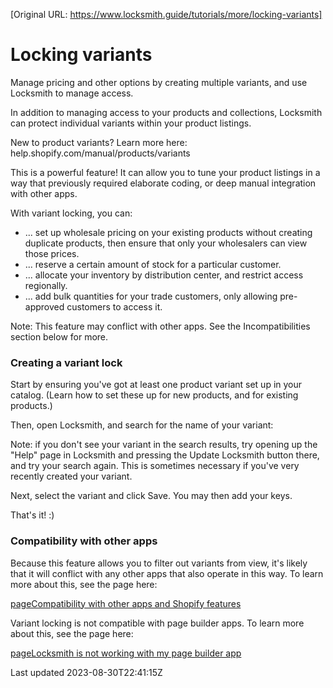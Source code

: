 [Original URL: https://www.locksmith.guide/tutorials/more/locking-variants]

# Locking variants

Manage pricing and other options by creating multiple variants, and use Locksmith to manage access.

In addition to managing access to your products and collections, Locksmith can protect individual variants within your product listings.

New to product variants? Learn more here: help.shopify.com/manual/products/variants

This is a powerful feature! It can allow you to tune your product listings in a way that previously required elaborate coding, or deep manual integration with other apps.

With variant locking, you can:

- ... set up wholesale pricing on your existing products without creating duplicate products, then ensure that only your wholesalers can view those prices.
- ... reserve a certain amount of stock for a particular customer.
- ... allocate your inventory by distribution center, and restrict access regionally.
- ... add bulk quantities for your trade customers, only allowing pre-approved customers to access it.

Note: This feature may conflict with other apps. See the Incompatibilities section below for more.

### Creating a variant lock

Start by ensuring you've got at least one product variant set up in your catalog. (Learn how to set these up for new products, and for existing products.)

Then, open Locksmith, and search for the name of your variant:

Note: if you don't see your variant in the search results, try opening up the "Help" page in Locksmith and pressing the Update Locksmith button there, and try your search again. This is sometimes necessary if you've very recently created your variant.

Next, select the variant and click Save. You may then add your keys.

That's it! :)

### Compatibility with other apps

Because this feature allows you to filter out variants from view, it's likely that it will conflict with any other apps that also operate in this way. To learn more about this, see the page here:

[pageCompatibility with other apps and Shopify features](/basics/compatibility)

Variant locking is not compatible with page builder apps. To learn more about this, see the page here:

[pageLocksmith is not working with my page builder app](/faqs/locksmith-is-not-working-with-my-page-builder-app)

Last updated 2023-08-30T22:41:15Z
